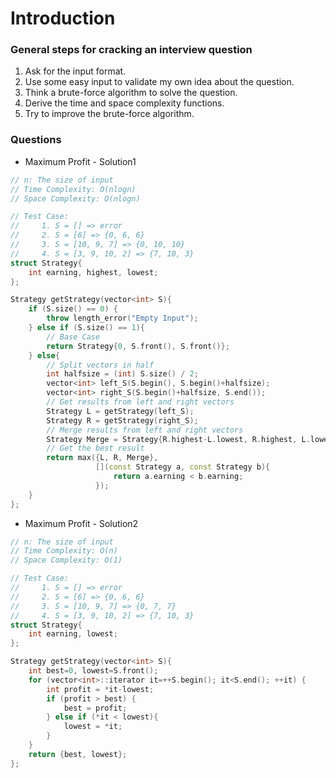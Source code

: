 # Introduction

### General steps for cracking an interview question

1. Ask for the input format.
2. Use some easy input to validate my own idea about the question.
3. Think a brute-force algorithm to solve the question.
4. Derive the time and space complexity functions.
5. Try to improve the brute-force algorithm.

### Questions

* Maximum Profit - Solution1

```cpp
// n: The size of input
// Time Complexity: O(nlogn)
// Space Complexity: O(nlogn)

// Test Case:
//     1. S = [] => error
//     2. S = [6] => {0, 6, 6}
//     3. S = [10, 9, 7] => {0, 10, 10}
//     4. S = [3, 9, 10, 2] => {7, 10, 3}
struct Strategy{
    int earning, highest, lowest;
};

Strategy getStrategy(vector<int> S){
    if (S.size() == 0) {
        throw length_error("Empty Input");
    } else if (S.size() == 1){
        // Base Case
        return Strategy{0, S.front(), S.front()};
    } else{
        // Split vectors in half
        int halfsize = (int) S.size() / 2;
        vector<int> left_S(S.begin(), S.begin()+halfsize);
        vector<int> right_S(S.begin()+halfsize, S.end());
        // Get results from left and right vectors
        Strategy L = getStrategy(left_S);
        Strategy R = getStrategy(right_S);
        // Merge results from left and right vectors
        Strategy Merge = Strategy{R.highest-L.lowest, R.highest, L.lowest};
        // Get the best result
        return max({L, R, Merge},
                   [](const Strategy a, const Strategy b){
                       return a.earning < b.earning;
                   });
    }
};
```

* Maximum Profit - Solution2

```cpp
// n: The size of input
// Time Complexity: O(n)
// Space Complexity: O(1)

// Test Case:
//     1. S = [] => error
//     2. S = [6] => {0, 6, 6}
//     3. S = [10, 9, 7] => {0, 7, 7}
//     4. S = [3, 9, 10, 2] => {7, 10, 3}
struct Strategy{
    int earning, lowest;
};

Strategy getStrategy(vector<int> S){
    int best=0, lowest=S.front();
    for (vector<int>::iterator it=++S.begin(); it<S.end(); ++it) {
        int profit = *it-lowest;
        if (profit > best) {
            best = profit;
        } else if (*it < lowest){
            lowest = *it;
        }
    }
    return {best, lowest};
};
```



